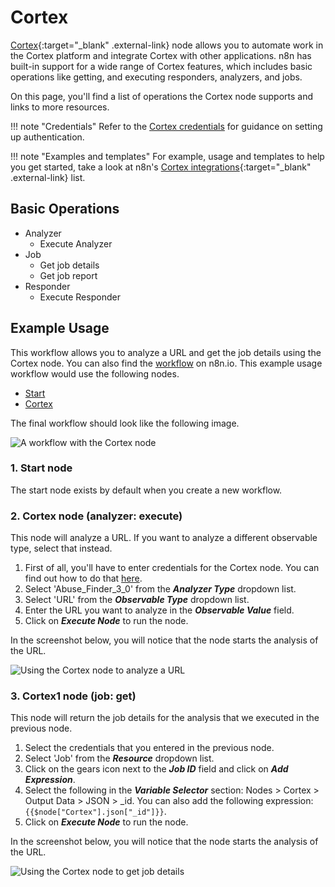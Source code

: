 # Cortex

[Cortex](https://github.com/TheHive-Project/CortexDocs/){:target="_blank" .external-link} node allows you to automate work in the Cortex platform and integrate Cortex with other applications. n8n has built-in support for a wide range of Cortex features, which includes basic operations like getting, and executing responders, analyzers, and jobs.

On this page, you'll find a list of operations the Cortex node supports and links to more resources.

!!! note "Credentials"
    Refer to the [Cortex credentials](https://docs.n8n.io/integrations/builtin/credentials/cortex/) for guidance on setting up authentication. 

!!! note "Examples and templates"
    For example, usage and templates to help you get started, take a look at n8n's [Cortex integrations](https://n8n.io/integrations/cortex/){:target="_blank" .external-link} list.


## Basic Operations

* Analyzer
    * Execute Analyzer
* Job
    * Get job details
    * Get job report
* Responder
    * Execute Responder

## Example Usage

This workflow allows you to analyze a URL and get the job details using the Cortex node. You can also find the [workflow](https://n8n.io/workflows/809) on n8n.io. This example usage workflow would use the following nodes.
- [Start](/integrations/builtin/core-nodes/n8n-nodes-base.start/)
- [Cortex]()

The final workflow should look like the following image.

![A workflow with the Cortex node](/_images/integrations/builtin/app-nodes/cortex/workflow.png)

### 1. Start node

The start node exists by default when you create a new workflow.

### 2. Cortex node (analyzer: execute)

This node will analyze a URL. If you want to analyze a different observable type, select that instead.

1. First of all, you'll have to enter credentials for the Cortex node. You can find out how to do that [here](/integrations/builtin/credentials/cortex/).
2. Select 'Abuse_Finder_3_0' from the ***Analyzer Type*** dropdown list.
3. Select 'URL' from the ***Observable Type*** dropdown list.
4. Enter the URL you want to analyze in the ***Observable Value*** field.
5. Click on ***Execute Node*** to run the node.

In the screenshot below, you will notice that the node starts the analysis of the URL.

![Using the Cortex node to analyze a URL](/_images/integrations/builtin/app-nodes/cortex/cortex_node.png)

### 3. Cortex1 node (job: get)

This node will return the job details for the analysis that we executed in the previous node.

1. Select the credentials that you entered in the previous node.
2. Select 'Job' from the ***Resource*** dropdown list.
3. Click on the gears icon next to the ***Job ID*** field and click on ***Add Expression***.
4. Select the following in the ***Variable Selector*** section: Nodes > Cortex > Output Data > JSON > _id. You can also add the following expression: `{{$node["Cortex"].json["_id"]}}`.
5. Click on ***Execute Node*** to run the node.

In the screenshot below, you will notice that the node starts the analysis of the URL.

![Using the Cortex node to get job details](/_images/integrations/builtin/app-nodes/cortex/cortex1_node.png)
